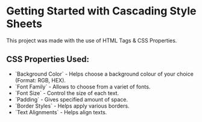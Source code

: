 # Getting Started with Cascading Style Sheets

This project was made with the use of HTML Tags & CSS Properties.

## CSS Properties Used:
<ul>
<li> `Background Color` - Helps choose a background colour of your choice (Format: RGB, HEX).</li>
<li> `Font Family` - Allows to choose from a variet of fonts.</li>
<li> `Font Size` - Control the size of each text.</li>
<li> `Padding` - Gives specified amount of space.</li>
<li> `Border Styles` - Helps apply various borders.</li>
<li> `Text Alignments` - Helps align texts.</li></ul>
